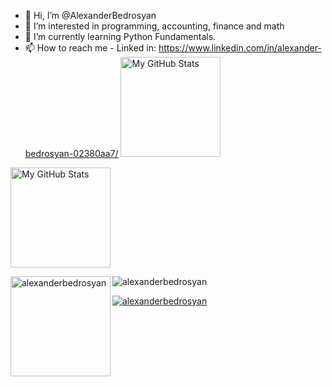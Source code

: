 - 👋 Hi, I’m @AlexanderBedrosyan
- 👀 I’m interested in programming, accounting, finance and math
- 🌱 I’m currently learning Python Fundamentals.
- 📫 How to reach me - Linked in: https://www.linkedin.com/in/alexander-bedrosyan-02380aa7/
  <img height="160em" alt="My GitHub Stats" src="https://github-readme-stats.vercel.app/api/top-langs/?username=AlexanderBedrosyan&langs_count=8&layout=compact&hide_border=true&bg_color=00000000&text_color=3498db&&count_private=true&include_all_commits=true" />
</p>
<p></p><p></p>
<img height="160em" alt="My GitHub Stats" src="https://github-readme-stats.vercel.app/api?username=AlexanderBedrosyan&show_icons=true&bg_color=00000000&hide_border=true&text_color=3498db&&count_private=true" />
<p><img height="160em" img align="left" src="https://github-readme-streak-stats.herokuapp.com/?user=alexanderbedrosyan&" alt="alexanderbedrosyan" /></p>

<p>
<p align="left"> <img src="https://komarev.com/ghpvc/?username=alexanderbedrosyan&label=Profile%20views&color=0e75b6&style=flat" alt=" alexanderbedrosyan " /> </p>

<p align="left"> <a href="https://github.com/ryo-ma/github-profile-trophy"><img src="https://github-profile-trophy.vercel.app/?username=alexanderbedrosyan" alt=" alexanderbedrosyan" /></a> </p>
